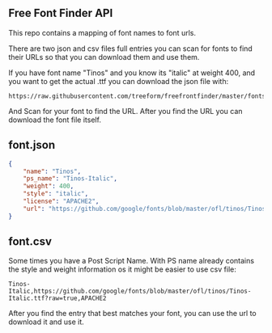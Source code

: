 ## Free Font Finder API

This repo contains a mapping of font names to font urls.

There are two json and csv files full entries you can scan for fonts to
find their URLs so that you can download them and use them.

If you have font name "Tinos" and you know its "italic" at weight 400, and you
want to get the actual .ttf you can download the json file with:

```
https://raw.githubusercontent.com/treeform/freefrontfinder/master/fonts.json
```

And Scan for your font to find the URL. After you find the URL you can download
the font file itself.


## font.json

```json
{
    "name": "Tinos",
    "ps_name": "Tinos-Italic",
    "weight": 400,
    "style": "italic",
    "license": "APACHE2",
    "url": "https://github.com/google/fonts/blob/master/ofl/tinos/Tinos-Italic.ttf?raw=true"
}
```

## font.csv

Some times you have a Post Script Name. With PS name already contains the style
and weight information os it might be easier to use csv file:

```
Tinos-Italic,https://github.com/google/fonts/blob/master/ofl/tinos/Tinos-Italic.ttf?raw=true,APACHE2
```

After you find the entry that best matches your font, you can use the url to
download it and use it.
